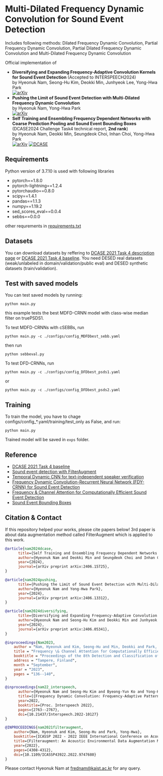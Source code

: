 # Multi-Dilated Frequency Dynamic Convolution for Sound Event Detection
Includes following methods: Dilated Frequency Dynamic Convolution, Partial Frequency Dynamic Convolution, Partial Dilated Frequency Dynamic Convolution and Multi-Dilated Frequency Dynamic Convolution

Official implementation of <br>
 - **Diversifying and Expanding Frequency-Adaptive Convolution Kernels for Sound Event Detection** (Accepted to INTERSPEECH2024) <br>
by Hyeonuk Nam, Seong-Hu Kim, Deokki Min, Junhyeok Lee, Yong-Hwa Park <br>
[![arXiv](https://img.shields.io/badge/arXiv-2406.05341-brightgreen)](https://arxiv.org/abs/2406.05341)<br>
 - **Pushing the Limit of Sound Event Detection with Multi-Dilated Frequency Dynamic Convolution** <br>
by Hyeonuk Nam, Yong-Hwa Park <br>
[![arXiv](https://img.shields.io/badge/arXiv-2406.13312-brightgreen)](https://arxiv.org/abs/2406.13312)<br>
 - **Self Training and Ensembling Frequency Dependent Networks with Coarse Prediction Pooling and Sound Event Bounding Boxes** (DCASE2024 Challenge Task4 technical report, **2nd rank**) <br>
by Hyeonuk Nam, Deokki Min, Seungdeok Choi, Inhan Choi, Yong-Hwa Park <br>
[![arXiv](https://img.shields.io/badge/arXiv-2406.15725-brightgreen)](https://arxiv.org/abs/2406.15725)
[![DCASE](https://img.shields.io/badge/DCASE-techreport-orange)](https://dcase.community/documents/challenge2024/technical_reports/DCASE2024_Nam_38_t4.pdf)<br>


## Requirements
Python version of 3.7.10 is used with following libraries
- pytorch==1.8.0
- pytorch-lightning==1.2.4
- pytorchaudio==0.8.0
- scipy==1.4.1
- pandas==1.1.3
- numpy==1.19.2
- sed_scores_eval==0.0.4
- sebbs==0.0.0

other requrements in [requirements.txt](./requirements.txt)


## Datasets
You can download datasets by reffering to [DCASE 2021 Task 4 description page](http://dcase.community/challenge2021/task-sound-event-detection-and-separation-in-domestic-environments) or [DCASE 2021 Task 4 baseline](https://github.com/DCASE-REPO/DESED_task). You need DESED real datasets (weak/unlabeled in domain/validation/public eval) and DESED synthetic datasets (train/validation).


## Test with saved models
You can test saved models by running:
```shell
python main.py
```
this example tests the best MDFD-CRNN model with class-wise median filter on truePSDS1.

To test MDFD-CRNNs with cSEBBs, run

```shell
python main.py -c ./configs/config_MDFDbest_sebb.yaml
```
then run
```shell
python sebbeval.py
```

To test DFD-CRNNs, run

```shell
python main.py -c ./configs/config_DFDbest_psds1.yaml
```
or
```shell
python main.py -c ./configs/config_DFDbest_psds2.yaml
```

## Training
To train the model, you have to chage configs/config_*.yaml/training/test_only as False, and run:
```shell
python main.py
```
Trained model will be saved in `exps` folder.

## Reference
- [DCASE 2021 Task 4 baseline](https://github.com/DCASE-REPO/DESED_task) <br>
- [Sound event detection with FilterAugment](https://github.com/frednam93/FilterAugSED) <br>
- [Temporal Dynamic CNN for text-independent speaker verification](https://https://github.com/shkim816/temporal_dynamic_cnn)
- [Frequency Dynamic Convolution-Recurrent Neural Network (FDY-CRNN) for Sound Event Detection](https://github.com/frednam93/FDY-SED)
- [Frequency & Channel Attention for Computationally Efficient Sound Event Detection](https://github.com/frednam93/lightSED)
- [Sound Event Bounding Boxes](https://github.com/merlresearch/sebbs)

## Citation & Contact
If this repository helped your works, please cite papers below! 3rd paper is about data augmentation method called FilterAugment which is applied to this work.
```bib
@article{nam2024dcase,
      title={Self Training and Ensembling Frequency Dependent Networks with Coarse Prediction Pooling and Sound Event Bounding Boxes}, 
      author={Hyeonuk Nam and Deokki Min and Seungdeok Choi and Inhan Choi and Yong-Hwa Park},
      year={2024},
      journal={arXiv preprint arXiv:2406.15725},
}

@article{nam2024pushing,
      title={Pushing the Limit of Sound Event Detection with Multi-Dilated Frequency Dynamic Convolution}, 
      author={Hyeonuk Nam and Yong-Hwa Park},
      year={2024},
      journal={arXiv preprint arXiv:2406.13312},
}

@article{nam2024diversifying,
      title={Diversifying and Expanding Frequency-Adaptive Convolution Kernels for Sound Event Detection}, 
      author={Hyeonuk Nam and Seong-Hu Kim and Deokki Min and Junhyeok Lee and Yong-Hwa Park},
      year={2024},
      journal={arXiv preprint arXiv:2406.05341},
}

@inproceedings{Nam2023,
    author = "Nam, Hyeonuk and Kim, Seong-Hu and Min, Deokki and Park, Yong-Hwa",
    title = "Frequency \& Channel Attention for Computationally Efficient Sound Event Detection",
    booktitle = "Proceedings of the 8th Detection and Classification of Acoustic Scenes and Events 2023 Workshop (DCASE2023)",
    address = "Tampere, Finland",
    month = "September",
    year = "2023",
    pages = "136--140",
}

@inproceedings{nam22_interspeech,
      author={Hyeonuk Nam and Seong-Hu Kim and Byeong-Yun Ko and Yong-Hwa Park},
      title={{Frequency Dynamic Convolution: Frequency-Adaptive Pattern Recognition for Sound Event Detection}},
      year=2022,
      booktitle={Proc. Interspeech 2022},
      pages={2763--2767},
      doi={10.21437/Interspeech.2022-10127}
}

@INPROCEEDINGS{nam2021filteraugment,
    author={Nam, Hyeonuk and Kim, Seong-Hu and Park, Yong-Hwa},
    booktitle={ICASSP 2022 - 2022 IEEE International Conference on Acoustics, Speech and Signal Processing (ICASSP)}, 
    title={Filteraugment: An Acoustic Environmental Data Augmentation Method}, 
    year={2022},
    pages={4308-4312},
    doi={10.1109/ICASSP43922.2022.9747680}
}
```
Please contact Hyeonuk Nam at frednam@kaist.ac.kr for any query.
